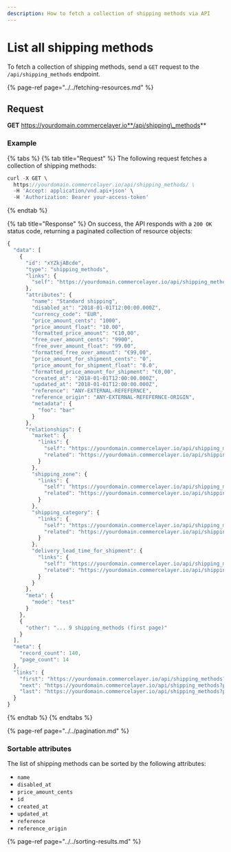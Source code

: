 ```yaml
---
description: How to fetch a collection of shipping methods via API
---
```


# List all shipping methods

To fetch a collection of shipping methods, send a `GET` request to the `/api/shipping_methods` endpoint.

{% page-ref page="../../fetching-resources.md" %}

## Request

**GET** https://yourdomain.commercelayer.io**/api/shipping\_methods**

### **Example**

{% tabs %}
{% tab title="Request" %}
The following request fetches a collection of shipping methods:

```javascript
curl -X GET \
  https://yourdomain.commercelayer.io/api/shipping_methods/ \
  -H 'Accept: application/vnd.api+json' \
  -H 'Authorization: Bearer your-access-token'
```
{% endtab %}

{% tab title="Response" %}
On success, the API responds with a `200 OK` status code, returning a paginated collection of resource objects:

```javascript
{
  "data": [
    {
      "id": "xYZkjABcde",
      "type": "shipping_methods",
      "links": {
        "self": "https://yourdomain.commercelayer.io/api/shipping_methods/xYZkjABcde"
      },
      "attributes": {
        "name": "Standard shipping",
        "disabled_at": "2018-01-01T12:00:00.000Z",
        "currency_code": "EUR",
        "price_amount_cents": "1000",
        "price_amount_float": "10.00",
        "formatted_price_amount": "€10,00",
        "free_over_amount_cents": "9900",
        "free_over_amount_float": "99.00",
        "formatted_free_over_amount": "€99,00",
        "price_amount_for_shipment_cents": "0",
        "price_amount_for_shipment_float": "0.0",
        "formatted_price_amount_for_shipment": "€0,00",
        "created_at": "2018-01-01T12:00:00.000Z",
        "updated_at": "2018-01-01T12:00:00.000Z",
        "reference": "ANY-EXTERNAL-REFEFERNCE",
        "reference_origin": "ANY-EXTERNAL-REFEFERNCE-ORIGIN",
        "metadata": {
          "foo": "bar"
        }
      },
      "relationships": {
        "market": {
          "links": {
            "self": "https://yourdomain.commercelayer.io/api/shipping_methods/xYZkjABcde/relationships/market",
            "related": "https://yourdomain.commercelayer.io/api/shipping_methods/xYZkjABcde/market"
          }
        },
        "shipping_zone": {
          "links": {
            "self": "https://yourdomain.commercelayer.io/api/shipping_methods/xYZkjABcde/relationships/shipping_zone",
            "related": "https://yourdomain.commercelayer.io/api/shipping_methods/xYZkjABcde/shipping_zone"
          }
        },
        "shipping_category": {
          "links": {
            "self": "https://yourdomain.commercelayer.io/api/shipping_methods/xYZkjABcde/relationships/shipping_category",
            "related": "https://yourdomain.commercelayer.io/api/shipping_methods/xYZkjABcde/shipping_category"
          }
        },
        "delivery_lead_time_for_shipment": {
          "links": {
            "self": "https://yourdomain.commercelayer.io/api/shipping_methods/xYZkjABcde/relationships/delivery_lead_time_for_shipment",
            "related": "https://yourdomain.commercelayer.io/api/shipping_methods/xYZkjABcde/delivery_lead_time_for_shipment"
          }
        }
      },
      "meta": {
        "mode": "test"
      }
    },
    {
      "other": "... 9 shipping_methods (first page)"
    }
  ],
  "meta": {
    "record_count": 140,
    "page_count": 14
  },
  "links": {
    "first": "https://yourdomain.commercelayer.io/api/shipping_methods?page[number]=1&page[size]=10",
    "next": "https://yourdomain.commercelayer.io/api/shipping_methods?page[number]=2&page[size]=10",
    "last": "https://yourdomain.commercelayer.io/api/shipping_methods?page[number]=14&page[size]=10"
  }
}
```
{% endtab %}
{% endtabs %}

{% page-ref page="../../pagination.md" %}

### Sortable attributes

The list of shipping methods can be sorted by the following attributes:

* `name`
* `disabled_at`
* `price_amount_cents`
* `id`
* `created_at`
* `updated_at`
* `reference`
* `reference_origin`

{% page-ref page="../../sorting-results.md" %}

